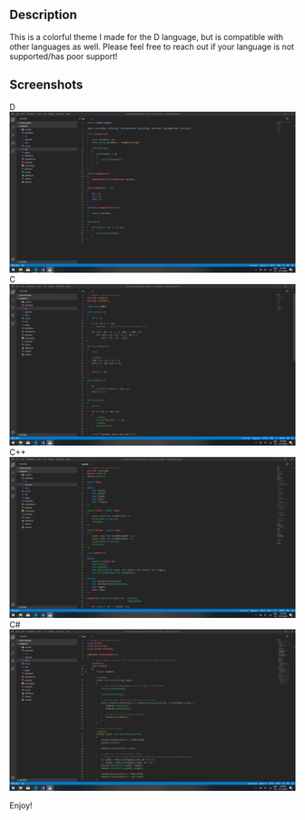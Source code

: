 ## Description
This is a colorful theme I made for the D language, but is compatible with other languages as well. 
Please feel free to reach out if your language is not supported/has poor support! 

## Screenshots
D
![screenshot](screenshots/screenshot_d.png)
C
![screenshot](screenshots/screenshot_c.png)
C++
![screenshot](screenshots/screenshot_cpp.png)
C# 
![screenshot](screenshots/screenshot_cs.png)

Enjoy!
